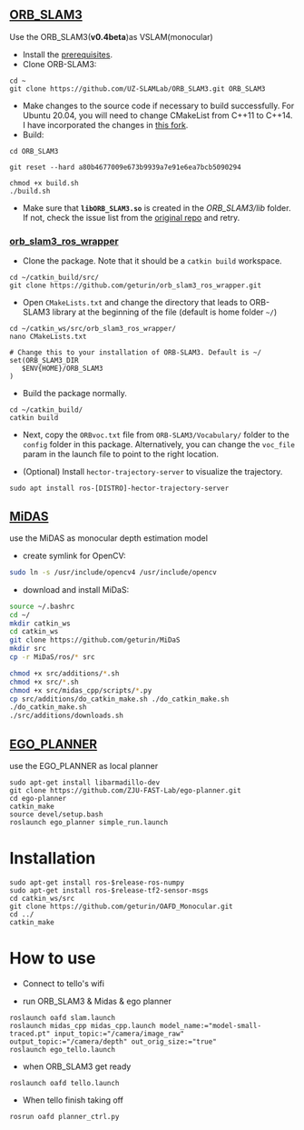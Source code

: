 
## [ORB_SLAM3](https://github.com/UZ-SLAMLab/ORB_SLAM3)
Use the ORB_SLAM3(**v0.4beta**)as VSLAM(monocular)
- Install the [prerequisites](https://github.com/UZ-SLAMLab/ORB_SLAM3#2-prerequisites).
- Clone ORB-SLAM3:
```
cd ~
git clone https://github.com/UZ-SLAMLab/ORB_SLAM3.git ORB_SLAM3
```
- Make changes to the source code if necessary to build successfully. For Ubuntu 20.04, you will need to change CMakeList from C++11 to C++14. I have incorporated the changes in [this fork](
https://github.com/thien94/ORB_SLAM3).
- Build:
```
cd ORB_SLAM3

git reset --hard a80b4677009e673b9939a7e91e6ea7bcb5090294

chmod +x build.sh
./build.sh
```
- Make sure that **`libORB_SLAM3.so`** is created in the *ORB_SLAM3/lib* folder. If not, check the issue list from the [original repo](https://github.com/UZ-SLAMLab/ORB_SLAM3/issues) and retry.

### [orb_slam3_ros_wrapper](https://github.com/geturin/orb_slam3_ros_wrapper)

- Clone the package. Note that it should be a `catkin build` workspace.
```
cd ~/catkin_build/src/
git clone https://github.com/geturin/orb_slam3_ros_wrapper.git
```

- Open `CMakeLists.txt` and change the directory that leads to ORB-SLAM3 library at the beginning of the file (default is home folder `~/`)
```
cd ~/catkin_ws/src/orb_slam3_ros_wrapper/
nano CMakeLists.txt

# Change this to your installation of ORB-SLAM3. Default is ~/
set(ORB_SLAM3_DIR
   $ENV{HOME}/ORB_SLAM3
)
```

- Build the package normally.
```
cd ~/catkin_build/
catkin build
```

- Next, copy the `ORBvoc.txt` file from `ORB-SLAM3/Vocabulary/` folder to the `config` folder in this package. Alternatively, you can change the `voc_file` param in the launch file to point to the right location.

- (Optional) Install `hector-trajectory-server` to visualize the trajectory.
```
sudo apt install ros-[DISTRO]-hector-trajectory-server
```

## [MiDAS](https://github.com/geturin/MiDaS/tree/master/ros)
use the MiDAS as monocular depth estimation model
* create symlink for OpenCV:

```bash
sudo ln -s /usr/include/opencv4 /usr/include/opencv
```

* download and install MiDaS:

```bash
source ~/.bashrc
cd ~/
mkdir catkin_ws
cd catkin_ws
git clone https://github.com/geturin/MiDaS
mkdir src
cp -r MiDaS/ros/* src

chmod +x src/additions/*.sh
chmod +x src/*.sh
chmod +x src/midas_cpp/scripts/*.py
cp src/additions/do_catkin_make.sh ./do_catkin_make.sh
./do_catkin_make.sh
./src/additions/downloads.sh
```
## [EGO_PLANNER](https://github.com/ZJU-FAST-Lab/ego-planner)
use the EGO_PLANNER as local planner

```
sudo apt-get install libarmadillo-dev
git clone https://github.com/ZJU-FAST-Lab/ego-planner.git
cd ego-planner
catkin_make
source devel/setup.bash
roslaunch ego_planner simple_run.launch
```
# Installation
```
sudo apt-get install ros-$release-ros-numpy
sudo apt-get install ros-$release-tf2-sensor-msgs
cd catkin_ws/src
git clone https://github.com/geturin/OAFD_Monocular.git
cd ../
catkin_make
```
# How to use

- Connect to tello's wifi

- run ORB_SLAM3 & Midas & ego planner
```
roslaunch oafd slam.launch
roslaunch midas_cpp midas_cpp.launch model_name:="model-small-traced.pt" input_topic:="/camera/image_raw" output_topic:="/camera/depth" out_orig_size:="true"
roslaunch ego_tello.launch
```
- when ORB_SLAM3 get ready 
```
roslaunch oafd tello.launch
```
- When tello finish taking off

```
rosrun oafd planner_ctrl.py
```

